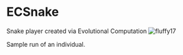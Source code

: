 # ECSnake
Snake player created via Evolutional Computation
![fluffy17](https://user-images.githubusercontent.com/74561000/214110501-e3c6df9a-7df9-42de-8f7e-efaa80a4af10.gif)

Sample run of an individual.
